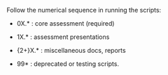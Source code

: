 Follow the numerical sequence in running the scripts:

- 0X.*   : core assessment (required)

- 1X.*   : assessment presentations  

- {2+}X.*  : miscellaneous docs, reports

- 99*  : deprecated or testing scripts.
